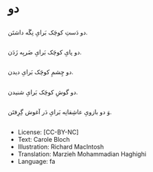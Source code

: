 # دو

##
دو دَستِ کوچَک بَرایِ نِگَه داشتَن.

##


##
دو پایِ کوچَک بَرایِ ضَربِه زَدَن.

##


##
دو چِشمِ کوچَک بَرایِ دیدن.

##


##
دو گوشِ کوچَک بَرایِ شنیدن.

##


##
وَ دو بازویِ عاشِقانِه بَرایِ دَر آغوش گِرِفتَن.

##
* License: [CC-BY-NC]
* Text: Carole Bloch
* Illustration: Richard MacIntosh
* Translation: Marzieh Mohammadian Haghighi
* Language: fa
